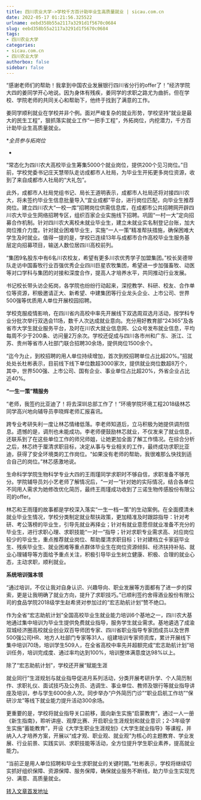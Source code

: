 ```yaml
---
title: 四川农业大学->学校千方百计助毕业生高质量就业 | sicau.com.cn
date: 2022-05-17 01:21:56.325522
urlname: eebd358b55a2117a3291d1f5670c0684
slug: eebd358b55a2117a3291d1f5670c0684
tags: 
- 四川农业大学
categories:
- sicau.com.cn
- 四川农业大学
authorbox: false
sidebar: false
---
```

“感谢老师们的帮助！我拿到中国农业发展银行四川省分行的offer了！”经济学院大四的姜同学开心地说。因为身体有残疾，姜同学的求职之路尤为曲折。但在学校、学院老师的共同关心和帮助下，他终于找到了满意的工作。

姜同学顺利就业在学校并非个例。面对严峻复杂的就业形势，学校坚持“就业是最大的民生工程”，狠抓落实就业工作“一把手工程”，外拓岗位，内挖潜力，千方百计助毕业生高质量就业。

**全员参与拓岗位*
<!--more-->
*

“常态化为四川农大高校毕业生筹集5000个就业岗位，提供200个见习岗位。”日前，学校党委书记庄天慧带队走访成都市人社局，为毕业生开拓更多岗位资源，收到了来自成都市人社局的“大礼包”。

此外，成都市人社局党组书记、局长王道明表示，成都市人社局还将对接四川农大，将未签约毕业生信息批量导入“宜业成都”平台，进行岗位匹配，向毕业生推荐岗位。建立四川农大“一校一库”招聘岗位供需信息库，在成都市公共招聘网开辟四川农大毕业生网络招聘专区，组织百家企业实施线下招聘。巩固“一村一大”定向招募合作机制。针对四川农大离校未就业毕业生，建立未就业实名制登记台账，加大岗位推介力度。针对就业困难毕业生，实施“一人一策”精准帮扶措施，确保困难大学生及时就业。值得一提的是，学校已连续13年与成都市合作高校毕业生服务基层定向招募项目，输送人数位居四川高校前列。

“集团9名股东中有6名川农校友，希望有更多川农优秀学子加盟集团。”校长吴德带队走访中国畜牧行业百强优秀企业四川巨星农牧集团，希望进一步加强畜牧、动医等对口学科与集团的对接和深度合作，提高人才培养水平，共同推动行业发展。

书记校长带头访企拓岗，各学院也纷纷行动起来，深挖教学、科研、校友、合作单位等资源，积极邀请正大、新希望、中建集团等行业龙头企业、上市公司、世界500强等优质用人单位开展校园招聘。

学校克服疫情影响，在四川省内高校中率先开展线下双选周双选月活动，按学科专业分批次举行双选会11场，数千人次达成就业意向。充分用好教育部“24365”及各省市大学生就业服务平台，及时在川农大就业信息网、公众号发布就业信息，平均每周不少于200条、访问量2万余次。学校还促成与四川各市州和广东、浙江、江苏、贵州等省市人社部门联合招聘30余场，提供岗位1500余个。

“迄今为止，到校招聘的用人单位持续增加，首次到校招聘单位占比超20%。”招就处处长杜彬表示，目前线下线下单位数超3000家次，提供就业岗位数超8万个，其中，世界500强、上市公司、国有企业、事业单位占比超20%，外省企业占比近40%。

**“一生一策”精服务**

“老师，我签约比亚迪了！将去深圳总部工作了！”环境学院环境工程2018级林芯同学高兴地向辅导员李晓辉老师汇报喜讯。

跨专业考研失利一度让林芯情绪低落。李老师知道后，立马积极为她提供调剂信息。遗憾的是，调剂也未能成功。李老师便鼓励林芯就业，不仅发来了就业信息，还联系到了在这些单位工作的师兄师姐，让她更加全面了解工作情况。在综合分析之后，林芯终于厘清求职目标，决定从事与专业相关的工作，最终成功求职比亚迪，获得了安全环境类的工作岗位。“如果没有老师的帮助，我很难那么快找到适合自己的岗位。”林芯感激地说。

生命科学学院生物科学专业大四的王雨瑾同学求职时不够自信，求职准备不够充分。学院辅导员刘小艺老师了解情况后，“一对一”针对她的实际情况，结合各单位不同用人需求为她修改优化简历，最终王雨瑾成功收到了三诺生物传感股份有限公司的offer。

林芯和王雨瑾的故事都是学校深入落实“一生一档一策”的生动案例。在全面摸清未就业毕业生情况，学校分类制定就业帮扶政策，更加精准及时跟踪指导：针对考研、考公落榜的毕业生，引导先就业再择业；针对有就业意愿但就业准备不充分的毕业生，进行求职心理、求职技能“一对一”指导；针对求职专业需求高、对应岗位较少的毕业生，重点推荐就业岗位、帮助厘清求职目标；针对建档立卡家庭毕业生、残疾毕业生、就业困难等重点群体毕业生在岗位资源倾斜、经济扶持补贴、就业心理辅导等方面给予重点关注，积极引导毕业生树立健康、积极、合理的就业心态，主动求职，顺利就业。

**系统培训强本领**

“通过培训，不仅让我对自身认识、兴趣导向、职业发展等方面都有了进一步的探索，更是让我明确了就业方向，提升了求职技巧。”已顺利签约舍得酒业股份有限公司的食品学院2018级学生赵希贤对参加过的“宏志助航计划”赞不绝口。

作为全省“宏志助航计划”全国高校毕业生就业能力培训6个基地之一，四川农大基地通过集中培训为毕业生提供免费就业指导，服务学生就业需求。基地遴选了成渝双城经济圈高校就业创业双百导师团专家、四川省职业指导专家团成员以及世界500强公司HR、地方人社部门专家等31人，组建培训专家师资库，累计开展线下集中培训70场，培训学生509人，在全省高校中率先并超额完成“宏志助航计划”培训任务，培训完成度、通过率均达到100%，培训整体满意度达98%以上。

除了“宏志助航计划”，学校还开展“赋能生涯

就业同行”生涯规划与就业指导促进月系列活动，分类开展考研升学、个人简历制作、求职礼仪、面试技巧及公务员、选调生、事业单位、教师及银行等就业指导讲座及培训，参与学生6000余人次。同步举办“户外简历门诊”“职业启航工作坊”“保研沙龙”等线下就业能力提升活动300余场。

更重要的是，学校将就业指导关口前移，面向新生实施“启蒙教育”，通过一人一册《新生指南》，聆听讲座、观摩比赛、开启职业生涯规划和就业意识；2-3年级学生实施“蓄能教育”，开设《大学生职业生涯规划》《大学生就业指导》等课程，并纳入人才培养方案，开展以“成才观、职业观、就业观”为核心的主题教育、学业发展、行业前景、实践实训、求职技能等活动，全方位提升学生职业素养，提高就业能力。

“当前正是用人单位招聘和毕业生求职就业的关键时期。”杜彬表示，学校将继续切实抓好组织保障、资源保障、服务保障，确保就业服务不断线，助力毕业生实现充分、满意、高质量就业。



[转入文章首发地址](https://news.sicau.edu.cn/info/1135/67792.htm)
